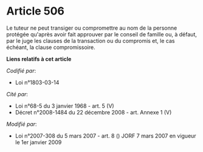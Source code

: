 # Article 506

Le tuteur ne peut transiger ou compromettre au nom de la personne protégée qu'après avoir fait approuver par le conseil de
famille ou, à défaut, par le juge les clauses de la transaction ou du compromis et, le cas échéant, la clause compromissoire.

**Liens relatifs à cet article**

_Codifié par_:

  - Loi n°1803-03-14

_Cité par_:

  - Loi n°68-5 du 3 janvier 1968 - art. 5 (V)
  - Décret n°2008-1484 du 22 décembre 2008 - art. Annexe 1 (V)

_Modifié par_:

  - Loi n°2007-308 du 5 mars 2007 - art. 8 () JORF 7 mars 2007 en vigueur le 1er janvier 2009
